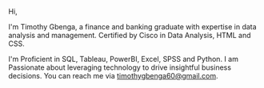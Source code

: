 Hi, 

I'm Timothy Gbenga, a finance and banking graduate with expertise in data analysis and management. Certified by Cisco in Data Analysis, HTML and CSS. 

I'm Proficient in SQL, Tableau, PowerBI, Excel, SPSS and Python.
I am Passionate about leveraging technology to drive insightful business decisions.
You can reach me via timothygbenga60@gmail.com.
